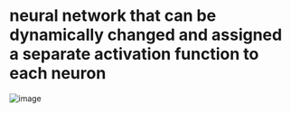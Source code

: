 
# neural network that can be dynamically changed and assigned a separate activation function to each neuron
![image](https://user-images.githubusercontent.com/96916049/169121076-e6cc89db-61d1-4b4b-b509-2de1c541356f.png)
